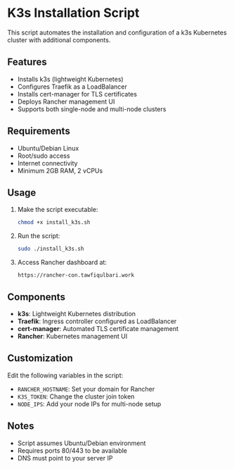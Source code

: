 # K3s Installation Script

This script automates the installation and configuration of a k3s Kubernetes cluster with additional components.

## Features

- Installs k3s (lightweight Kubernetes)
- Configures Traefik as a LoadBalancer
- Installs cert-manager for TLS certificates
- Deploys Rancher management UI
- Supports both single-node and multi-node clusters

## Requirements

- Ubuntu/Debian Linux
- Root/sudo access
- Internet connectivity
- Minimum 2GB RAM, 2 vCPUs

## Usage

1. Make the script executable:
   ```bash
   chmod +x install_k3s.sh
   ```

2. Run the script:
   ```bash
   sudo ./install_k3s.sh
   ```

3. Access Rancher dashboard at:
   ```
   https://rancher-con.tawfiqulbari.work
   ```

## Components

- **k3s**: Lightweight Kubernetes distribution
- **Traefik**: Ingress controller configured as LoadBalancer
- **cert-manager**: Automated TLS certificate management
- **Rancher**: Kubernetes management UI

## Customization

Edit the following variables in the script:
- `RANCHER_HOSTNAME`: Set your domain for Rancher
- `K3S_TOKEN`: Change the cluster join token
- `NODE_IPS`: Add your node IPs for multi-node setup

## Notes

- Script assumes Ubuntu/Debian environment
- Requires ports 80/443 to be available
- DNS must point to your server IP
